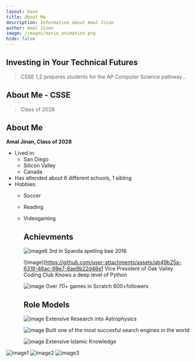 ```yaml
---
layout: base
title: About Me
description: Information about Amal Jinan
author: Amal Jinan
image: /images/mario_animation.png
hide: false
---
```


## Investing in Your Technical Futures

> CSSE 1,2 prepares students for the AP Computer Science pathway...

## About Me - CSSE

> Class of 2028

## About Me
**Amal Jinan, Class of 2028**

- Lived in:
  - San Diego
  - Silicon Valley
  - Canada
- Has attended about 6 different schools, 1 sibling
- Hobbies:
  - Soccer
  - Reading
  - Videogaming
    ## Achievments


     ![image](https://github.com/user-attachments/assets/e54a18f1-7ebc-44b8-9ac1-aabd001d8964)6
    3rd in Spanda spelling bee 2016


     ![image](https://github.com/user-attachments/assets/ab49b25a-6318-46ac-98e7-8ae9b22d46e1
    Vice President of Oak Valley Coding Club
    Knows a deep level of Python


     ![image](https://github.com/user-attachments/assets/ddae46f5-be8b-42ba-bdc2-84c5ac252546)
    Over 70+ games in Scratch
    600+followers


    ## Role Models

  
     ![image](https://github.com/user-attachments/assets/06eed72d-029b-4aba-b839-522f07ad9510)
    Extensive Research into Astrophysics


     ![image](https://github.com/user-attachments/assets/3f69d0e0-44e6-4c32-8d22-dbeac0c359d3)
    Built one of the most succesful search engines in the world


    ![image](https://github.com/user-attachments/assets/7a466fa1-5494-4fe9-a620-d70aed9bb569)
    Extensive Islamic Knowledge


![image1](https://github.com/user-attachments/assets/8e7e0410-0850-4c60-ad49-dcbdbdcdb64e)
![image2](https://github.com/user-attachments/assets/fe63f52c-9044-4e0d-ba56-3dd01eb2e307)
![image3](https://github.com/user-attachments/assets/04037765-8b57-449f-91bf-08ca64c67c22)

<script src="https://utteranc.es/client.js"
        repo="AmalJinan/Amal_2025"
        issue-term="pathname"
        theme="github-light"
        crossorigin="anonymous" async>
</script>
